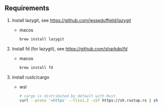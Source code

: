 ## Requirements

1. Install lazygit, see https://github.com/jesseduffield/lazygit

   - macos

     ```zsh
     brew install lazygit
     ```

2. Install fd (for lazygit), see https://github.com/sharkdp/fd

   - macos

     ```zsh
     brew install fd
     ```

3. Install rustc/cargo

   - wsl

     ```zsh
     # cargo is distributed by default with Rust.
     curl --proto '=https' --tlsv1.2 -sSf https://sh.rustup.rs | sh
     ```
